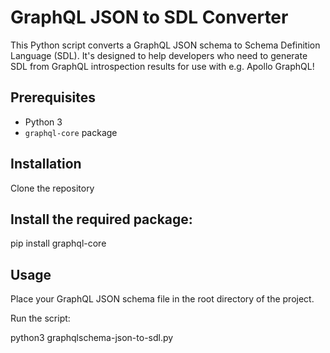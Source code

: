 # GraphQL JSON to SDL Converter

This Python script converts a GraphQL JSON schema to Schema Definition Language (SDL). It's designed to help developers who need to generate SDL from GraphQL introspection results for use with e.g. Apollo GraphQL!

## Prerequisites

- Python 3
- `graphql-core` package

## Installation

Clone the repository

## Install the required package:

pip install graphql-core

## Usage

Place your GraphQL JSON schema file in the root directory of the project.

Run the script:

python3 graphqlschema-json-to-sdl.py
